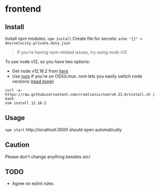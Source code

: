 # frontend

## Install

Install npm modules:
`npm install`
Create file for secrets:
`echo "{}" > dev/velocity.private.data.json`

> If you're having npm-related issues, try using node v12

To use node v12, so you have two options: 
- Get node v12.16.2 from [here](https://nodejs.org/en/download/)
- Use [nvm](https://github.com/nvm-sh/nvm) if you're on OSX/Linux. nvm lets you easily switch node versions ([read more](https://nodesource.com/blog/installing-node-js-tutorial-using-nvm-on-mac-os-x-and-ubuntu/))
```
curl -o- https://raw.githubusercontent.com/creationix/nvm/v0.33.0/install.sh | bash
nvm install 12.16.2
```

## Usage
`npm start` http://localhost:3000 should open automatically

## Caution
Please don't change anything besides src/

## TODO
- Agree on eslint rules
